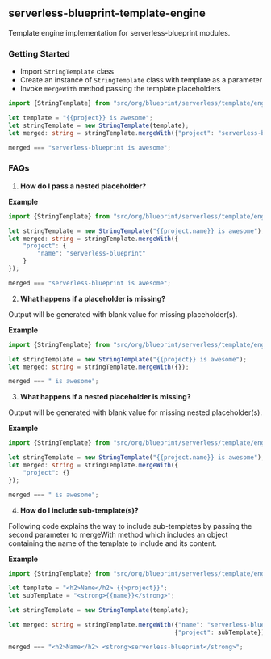 ## serverless-blueprint-template-engine
Template engine implementation for serverless-blueprint modules.

### Getting Started

* Import ```StringTemplate``` class
* Create an instance of ```StringTemplate``` class with template as a parameter
* Invoke ```mergeWith``` method passing the template placeholders 

```typescript
import {StringTemplate} from "src/org/blueprint/serverless/template/engine/StringTemplate";

let template = "{{project}} is awesome";
let stringTemplate = new StringTemplate(template);
let merged: string = stringTemplate.mergeWith({"project": "serverless-blueprint"});

merged === "serverless-blueprint is awesome";
```

### FAQs

1. **How do I pass a nested placeholder?**

**Example**

```typescript
import {StringTemplate} from "src/org/blueprint/serverless/template/engine/StringTemplate";

let stringTemplate = new StringTemplate("{{project.name}} is awesome");
let merged: string = stringTemplate.mergeWith({
    "project": {
        "name": "serverless-blueprint"
    }
});

merged === "serverless-blueprint is awesome";
```  


2. **What happens if a placeholder is missing?**

Output will be generated with blank value for missing placeholder(s).

**Example**

```typescript
import {StringTemplate} from "src/org/blueprint/serverless/template/engine/StringTemplate";

let stringTemplate = new StringTemplate("{{project}} is awesome");
let merged: string = stringTemplate.mergeWith({});

merged === " is awesome";
```


3. **What happens if a nested placeholder is missing?**

Output will be generated with blank value for missing nested placeholder(s).

**Example**

```typescript
import {StringTemplate} from "src/org/blueprint/serverless/template/engine/StringTemplate";

let stringTemplate = new StringTemplate("{{project.name}} is awesome");
let merged: string = stringTemplate.mergeWith({
    "project": {}
});

merged === " is awesome";
```


4. **How do I include sub-template(s)?**

Following code explains the way to include sub-templates by passing the second parameter to mergeWith method which
includes an object containing the name of the template to include and its content.

**Example**

```typescript
import {StringTemplate} from "src/org/blueprint/serverless/template/engine/StringTemplate";

let template = "<h2>Name</h2> {{>project}}";
let subTemplate = "<strong>{{name}}</strong>";

let stringTemplate = new StringTemplate(template);

let merged: string = stringTemplate.mergeWith({"name": "serverless-blueprint"},
                                              {"project": subTemplate});

merged === "<h2>Name</h2> <strong>serverless-blueprint</strong>";
```